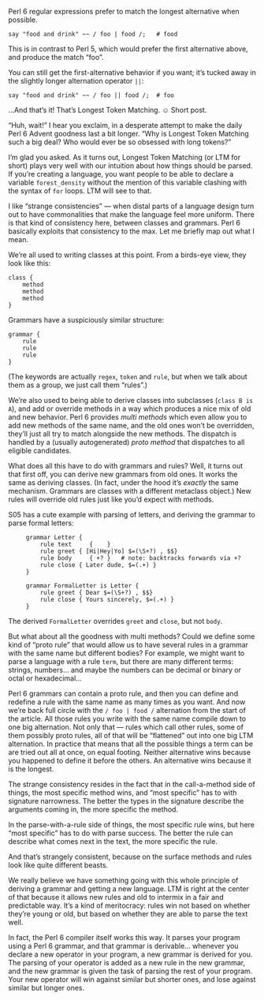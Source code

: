 Perl 6 regular expressions prefer to match the longest alternative when possible.

    say "food and drink" ~~ / foo | food /;   # food

This is in contrast to Perl 5, which would prefer the first alternative above, and produce the match “foo”.

You can still get the first-alternative behavior if you want; it’s tucked away in the slightly longer alternation operator `||`:

    say "food and drink" ~~ / foo || food /;  # foo

…And that’s it! That’s Longest Token Matching. ☺ Short post.

“Huh, wait!” I hear you exclaim, in a desperate attempt to make the daily Perl 6 Advent goodness last a bit longer. “Why is Longest Token Matching such a big deal? Who would ever be so obsessed with long tokens?”

I’m glad you asked. As it turns out, Longest Token Matching (or LTM for short) plays very well with our intuition about how things should be parsed. If you’re creating a language, you want people to be able to declare a variable `forest_density` without the mention of this variable clashing with the syntax of `for` loops. LTM will see to that.

I like “strange consistencies” — when distal parts of a language design turn out to have commonalities that make the language feel more uniform. There is that kind of consistency here, between classes and grammars. Perl 6 basically exploits that consistency to the max. Let me briefly map out what I mean.

We’re all used to writing classes at this point. From a birds-eye view, they look like this:

    class {
        method
        method
        method
    }

Grammars have a suspiciously similar structure:

    grammar {
        rule
        rule
        rule
    }

(The keywords are actually `regex`, `token` and `rule`, but when we talk about them as a group, we just call them “rules”.)

We’re also used to being able to derive classes into subclasses (`class B is A`), and add or override methods in a way which produces a nice mix of old and new behavior. Perl 6 provides _multi methods_ which even allow you to add new methods of the same name, and the old ones won’t be overridden, they’ll just all try to match alongside the new methods. The dispatch is handled by a (usually autogenerated) _proto method_ that dispatches to all eligible candidates.

What does all this have to do with grammars and rules? Well, it turns out that first off, you can derive new grammars from old ones. It works the same as deriving classes. (In fact, under the hood it’s _exactly_ the same mechanism. Grammars are classes with a different metaclass object.) New rules will override old rules just like you’d expect with methods.

S05 has a cute example with parsing of letters, and deriving the grammar to parse formal letters:

         grammar Letter {
             rule text     {    }
             rule greet { [Hi|Hey|Yo] $=(\S+?) , $$}
             rule body     { +? }   # note: backtracks forwards via +?
             rule close { Later dude, $=(.+) }
         }
    
         grammar FormalLetter is Letter {
             rule greet { Dear $=(\S+?) , $$}
             rule close { Yours sincerely, $=(.+) }
         }

The derived `FormalLetter` overrides `greet` and `close`, but not `body`.

But what about all the goodness with multi methods? Could we define some kind of “proto rule” that would allow us to have several rules in a grammar with the same name but different bodies? For example, we might want to parse a language with a rule `term`, but there are many different terms: strings, numbers… and maybe the numbers can be decimal or binary or octal or hexadecimal…

Perl 6 grammars can contain a proto rule, and then you can define and redefine a rule with the same name as many times as you want. And now we’re back full circle with the `/ foo | food /` alternation from the start of the article. All those rules you write with the same name compile down to one big alternation. Not only that — rules which call other rules, some of them possibly proto rules, all of that will be “flattened” out into one big LTM alternation. In practice that means that all the possible things a term can be are tried out all at once, on equal footing. Neither alternative wins because you happened to define it before the others. An alternative wins because it is the longest.

The strange consistency resides in the fact that in the call-a-method side of things, the most specific method wins, and “most specific” has to with signature narrowness. The better the types in the signature describe the arguments coming in, the more specific the method.

In the parse-with-a-rule side of things, the most specific rule wins, but here “most specific” has to do with parse success. The better the rule can describe what comes next in the text, the more specific the rule.

And that’s strangely consistent, because on the surface methods and rules look like quite different beasts.

We really believe we have something going with this whole principle of deriving a grammar and getting a new language. LTM is right at the center of that because it allows new rules and old to intermix in a fair and predictable way. It’s a kind of meritocracy: rules win not based on whether they’re young or old, but based on whether they are able to parse the text well.

In fact, the Perl 6 compiler itself works this way. It parses your program using a Perl 6 grammar, and that grammar is derivable… whenever you declare a new operator in your program, a new grammar is derived for you. The parsing of your operator is added as a new rule in the new grammar, and the new grammar is given the task of parsing the rest of your program. Your new operator will win against similar but shorter ones, and lose against similar but longer ones.
